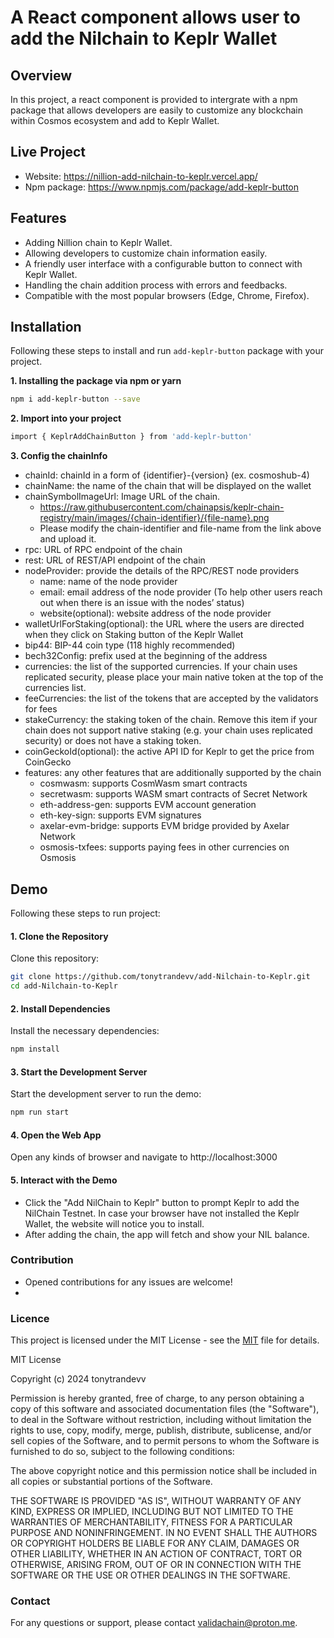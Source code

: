 # A React component allows user to add the Nilchain to Keplr Wallet


## Overview

In this project, a react component is provided to intergrate with a npm package that allows developers are easily to customize any blockchain within Cosmos ecosystem and add to Keplr Wallet.
## Live Project
- Website: https://nillion-add-nilchain-to-keplr.vercel.app/
- Npm package: https://www.npmjs.com/package/add-keplr-button
## Features
- Adding Nillion chain to Keplr Wallet.
- Allowing developers to customize chain information easily.
- A friendly user interface with a configurable button to connect with Keplr Wallet.
- Handling the chain addition process with errors and feedbacks.
- Compatible with  the most popular browsers (Edge, Chrome, Firefox).

## Installation
Following these steps to install and run `add-keplr-button` package with your project.

**1. Installing the package via **npm** or **yarn****
   ```bash
   npm i add-keplr-button --save
   ```

**2. Import into your project**
   ```bash
   import { KeplrAddChainButton } from 'add-keplr-button' 
   ```
**3. Config the chainInfo**
- chainId: chainId in a form of {identifier}-{version} (ex. cosmoshub-4)
- chainName: the name of the chain that will be displayed on the wallet
- chainSymbolImageUrl: Image URL of the chain.
  - https://raw.githubusercontent.com/chainapsis/keplr-chain-registry/main/images/{chain-identifier}/{file-name}.png
  - Please modify the chain-identifier and file-name from the link above and upload it.
- rpc: URL of RPC endpoint of the chain
- rest: URL of REST/API endpoint of the chain
- nodeProvider: provide the details of the RPC/REST node providers
  - name: name of the node provider
  - email: email address of the node provider (To help other users reach out when there is an issue with the nodes’ status)
  - website(optional): website address of the node provider
- walletUrlForStaking(optional): the URL where the users are directed when they click on Staking button of the Keplr Wallet
- bip44: BIP-44 coin type (118 highly recommended)
- bech32Config: prefix used at the beginning of the address
- currencies: the list of the supported currencies. If your chain uses replicated security, please place your main native token at the top of the currencies list.
- feeCurrencies: the list of the tokens that are accepted by the validators for fees
- stakeCurrency: the staking token of the chain. Remove this item if your chain does not support native staking (e.g. your chain uses replicated security) or does not have a staking token.
- coinGeckoId(optional): the active API ID for Keplr to get the price from CoinGecko
- features: any other features that are additionally supported by the chain
  - cosmwasm: supports CosmWasm smart contracts
  - secretwasm: supports WASM smart contracts of Secret Network
  - eth-address-gen: supports EVM account generation
  - eth-key-sign: supports EVM signatures
  - axelar-evm-bridge: supports EVM bridge provided by Axelar Network
  - osmosis-txfees: supports paying fees in other currencies on Osmosis

## Demo

Following these steps to run project:

#### 1. Clone the Repository

Clone this repository:

```bash
git clone https://github.com/tonytrandevv/add-Nilchain-to-Keplr.git
cd add-Nilchain-to-Keplr
```

#### 2. Install Dependencies

Install the necessary dependencies:

```bash
npm install
```

#### 3. Start the Development Server

Start the development server to run the demo:

```bash
npm run start
```

#### 4. Open the Web App
Open any kinds of browser and navigate to http://localhost:3000

#### 5. Interact with the Demo
- Click the "Add NilChain to Keplr" button to prompt Keplr to add the NilChain Testnet. In case your browser have not installed the Keplr Wallet, the website will notice you to install.
- After adding the chain, the app will fetch and show your NIL balance.


### Contribution
- Opened contributions for any issues are welcome!
- 
### Licence
This project is licensed under the MIT License - see the [MIT](https://choosealicense.com/licenses/mit/) file for details.

MIT License

Copyright (c) 2024 tonytrandevv

Permission is hereby granted, free of charge, to any person obtaining a copy of this software and associated documentation files (the "Software"), to deal in the Software without restriction, including without limitation the rights to use, copy, modify, merge, publish, distribute, sublicense, and/or sell copies of the Software, and to permit persons to whom the Software is furnished to do so, subject to the following conditions:

The above copyright notice and this permission notice shall be included in all copies or substantial portions of the Software.

THE SOFTWARE IS PROVIDED "AS IS", WITHOUT WARRANTY OF ANY KIND, EXPRESS OR IMPLIED, INCLUDING BUT NOT LIMITED TO THE WARRANTIES OF MERCHANTABILITY, FITNESS FOR A PARTICULAR PURPOSE AND NONINFRINGEMENT. IN NO EVENT SHALL THE AUTHORS OR COPYRIGHT HOLDERS BE LIABLE FOR ANY CLAIM, DAMAGES OR OTHER LIABILITY, WHETHER IN AN ACTION OF CONTRACT, TORT OR OTHERWISE, ARISING FROM, OUT OF OR IN CONNECTION WITH THE SOFTWARE OR THE USE OR OTHER DEALINGS IN THE SOFTWARE.

### Contact
For any questions or support, please contact validachain@proton.me.
